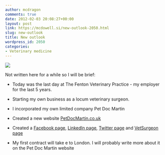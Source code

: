 ```yaml
---
author: mcdragon
comments: true
date: 2012-02-03 20:08:27+00:00
layout: post
link: https://mcdowell.si/new-outlook-2050.html
slug: new-outlook
title: New outlook
wordpress_id: 2050
categories:
- Veterinary medicine
---
```


[![](https://dwlcvfkt1l4wn.cloudfront.net/2012/02/FentonVets_Theatre_2-1.jpg)](https://dwlcvfkt1l4wn.cloudfront.net/2012/02/FentonVets_Theatre_2.jpg)

Not written here for a while so I will be brief:



 	
  * Today was the last day at The Fenton Veterinary Practice - my employer for the last 5 years.

 	
  * Starting my own business as a locum veterinary surgeon.

 	
  * I incorporated my own limited company Pet Doc Martin

 	
  * Created a new website [PetDocMartin.co.uk](http://petdocmartin.co.uk/)

 	
  * Created a [Facebook page](http://www.facebook.com/PetDocMartin), [LinkedIn page](http://www.linkedin.com/company/petdocmartin), [Twitter page](http://twitter.com/PetDocMartin) and [VetSurgeon page](http://www.vetsurgeon.org/wikis/veterinary-locums/martin-mcdowell-small-animal-locum-vet.aspx)

 	
  * My first contract will take e to London. I will probably write more about it on the Pet Doc Martin website


